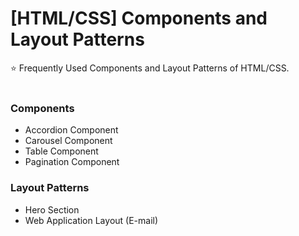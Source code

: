 # [HTML/CSS] Components and Layout Patterns
⭐ Frequently Used Components and Layout Patterns of HTML/CSS.
<br/><br/>
### Components
- Accordion Component
- Carousel Component
- Table Component
- Pagination Component


### Layout Patterns
- Hero Section
- Web Application Layout (E-mail)
